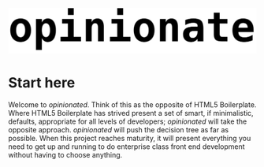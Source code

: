 ![opinionated logo](./opinionated.svg)
# Start here

Welcome to *opinionated*. Think of this as the opposite of HTML5 Boilerplate. Where HTML5 Boilerplate has strived present a set of smart, if minimalistic, defaults, appropriate for all levels of developers; *opinionated* will take the opposite approach. *opinionated* will push the decision tree as far as possible. When this project reaches maturity, it will present everything you need to get up and running to do enterprise class front end development without having to choose anything. 
